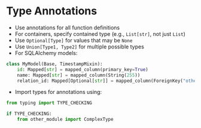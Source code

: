 # Type Annotations

- Use annotations for all function definitions
- For containers, specify contained type (e.g., `List[str]`, not just `List`)
- Use `Optional[Type]` for values that may be `None`
- Use `Union[Type1, Type2]` for multiple possible types
- For SQLAlchemy models:

```python
class MyModel(Base, TimestampMixin):
    id: Mapped[str] = mapped_column(primary_key=True)
    name: Mapped[str] = mapped_column(String(255))
    relation_id: Mapped[Optional[str]] = mapped_column(ForeignKey("other.id"))
```

- Import types for annotations using:
```python
from typing import TYPE_CHECKING

if TYPE_CHECKING:
    from other_module import ComplexType
```
